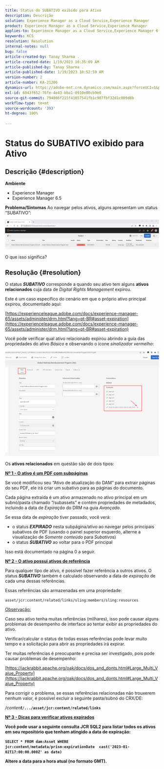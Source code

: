 ```yaml
---
title: Status do SUBATIVO exibido para Ativo
description: Descrição
solution: Experience Manager as a Cloud Service,Experience Manager
product: Experience Manager as a Cloud Service,Experience Manager
applies-to: Experience Manager as a Cloud Service,Experience Manager 6.5,Experience Manager
keywords: KCS
resolution: Resolution
internal-notes: null
bug: false
article-created-by: Tanay Sharma .
article-created-date: 1/19/2023 10:35:09 AM
article-published-by: Tanay Sharma .
article-published-date: 1/19/2023 10:52:59 AM
version-number: 2
article-number: KA-21206
dynamics-url: https://adobe-ent.crm.dynamics.com/main.aspx?forceUCI=1&pagetype=entityrecord&etn=knowledgearticle&id=f3bef6ef-e497-ed11-aad1-6045bd006e5a
exl-id: 6043f652-76fe-4e43-bba1-0910e00cb9e0
source-git-commit: 794866f215f41057541fb1c907fbf32d1c009d8b
workflow-type: tm+mt
source-wordcount: '393'
ht-degree: 100%

---
```


# Status do SUBATIVO exibido para Ativo

## Descrição {#description}

<b>Ambiente</b>
- Experience Manager
- Experience Manager 6.5



<b>Problema/Sintomas</b>
Ao navegar pelos ativos, alguns apresentam um status “SUBATIVO”:

![](assets/___f5bef6ef-e497-ed11-aad1-6045bd006e5a___.png)

O que isso significa?


## Resolução {#resolution}


O status <b>*SUBATIVO</b>* corresponde a quando seu ativo tem alguns <b>ativos relacionados</b> cuja data de *Digital Rights Management* expirou.

Este é um caso específico do cenário em que o próprio ativo principal expirou, documentado aqui:

[https://experienceleague.adobe.com/docs/experience-manager-65/assets/administer/drm.html?lang=pt-BR#asset-expiration](https://experienceleague.adobe.com/docs/experience-manager-65/assets/administer/drm.html?lang=pt-BR#asset-expiration)

Você pode verificar qual ativo relacionado expirou abrindo a guia das propriedades do ativo *Básico* e observando o ícone *sinalizador vermelho*:

![](assets/6269940b-b98a-ed11-81ac-6045bd006ce9.png)



Os <b>ativos relacionados</b> em questão são de dois tipos:

<u><b>Nº 1 - O ativo é um PDF com subpáginas</b></u>

Se você modificou seu “Ativo de atualização do DAM” para extrair páginas do seu PDF, ele irá criar um subativo para as páginas do documento.

Cada página extraída é um ativo armazenado no ativo principal em um subnó/pasta chamado “/subassets” e contém propriedades de metadados, incluindo a data de *Expiração* do DRM na guia *Avançado*.

Se essa data de *expiração* tiver passado, você verá:

- o status <b>*EXPIRADO</b>* nesta subpágina/ativo ao navegar pelos principais subativos de PDF (usando o painel superior esquerdo, alterne a visualização de *Somente conteúdo* para *Subativos*)
- o status <b>*SUBATIVO</b>* ao voltar para o PDF principal


Isso está documentado na página 0 a seguir.



<u><b>Nº 2 - O ativo possui ativos de referência</b></u>

Para qualquer tipo de ativo, é possível fazer referência a outros ativos. O status <b>*SUBATIVO</b>* também é calculado observando a data de *expiração* de cada uma dessas referências.

Essas referências são armazenadas em uma propriedade:

`asset/jcr:content/related/links/sling:members/sling:resources`

<u>Observação:</u>

Caso seu ativo tenha muitas referências (milhares), isso pode causar alguns problemas de desempenho de interface ao tentar exibir as propriedades do ativo.

Verificar/calcular o status de todas essas referências pode levar muito tempo e a solicitação para abrir as propriedades irá expirar.

Ter muitas referências é preocupante e precisa ser investigado, pois pode causar problemas de desempenho:

[https://jackrabbit.apache.org/oak/docs/dos_and_donts.html#Large_Multi_Value_Property](https://jackrabbit.apache.org/oak/docs/dos_and_donts.html#Large_Multi_Value_Property)

Para corrigir o problema, se essas referências relacionadas não trouxerem nenhum valor, é possível excluir a seguinte pasta/subnó do CRX/DE:

*/conten<b>t*`/.../asset/jcr:content/related/links`



<u><b>Nº 3 - Dicas para verificar ativos expirados</b></u>

Você pode usar a seguinte consulta JCR SQL2 para listar todos os ativos em seu repositório que tenham atingido a data de expiração:

`SELECT * FROM dam:Asset WHERE jcr:content/metadata/prism:expirationDate  cast('2023-01-02T17:00:00.000Z' as date)`



Altere a data para a hora atual (no formato GMT).
